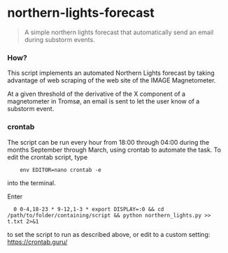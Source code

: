 # northern-lights-forecast
> A simple northern lights forecast that automatically send an email during substorm events.

### How?
This script implements an automated Northern Lights forecast by taking advantage of web scraping of the web site of the IMAGE Magnetometer.

At a given threshold of the derivative of the X component of a magnetometer in Tromsø, an email is sent to let the user know of a substorm event.

### crontab
The script can be run every hour from 18:00 through 04:00 during
the months September through March, using crontab to automate the task.
To edit the crontab script, type
```
    env EDITOR=nano crontab -e
```
into the terminal.

Enter
```
  0 0-4,18-23 * 9-12,1-3 * export DISPLAY=:0 && cd /path/to/folder/containing/script && python northern_lights.py >> t.txt 2>&1
```
to set the script to run as described above, or edit to a custom setting:
https://crontab.guru/
